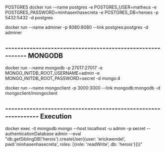 
POSTGRES
docker run --name postgres -e POSTGRES_USER=matheus -e POSTGRES_PASSWORD=minhasenhasecreta -e POSTGRES_DB=heroes -p 5432:5432 -d postgres

docker run --name adminer -p 8080:8080 --link postgres:postgres -d adminer

## ---------------------------------------------------------- MONGODB
docker run --name mongodb -p 27017:27017 -e MONGO_INITDB_ROOT_USERNAME=admin -e MONGO_INITDB_ROOT_PASSWORD=secret -d mongo:4

docker run --name mongoclient -p 3000:3000 --link mongodb:mongodb -d mongoclient/mongoclient

## -------------------------------------------------------------- Execution
docker exec -it mongodb mongo --host localhost -u admin -p secret --authenticationDatabase admin --eval "db.getSiblingDB('herois').createUser({user: 'erickwendel', pwd:'minhasenhasecreta', roles: [{role: 'readWrite', db: 'herois'}]})"
